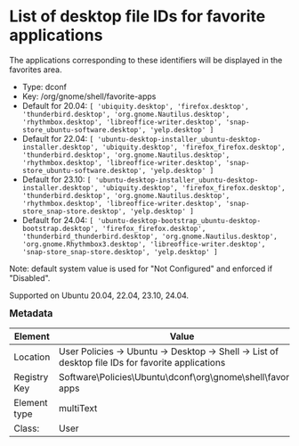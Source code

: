 # List of desktop file IDs for favorite applications

The applications corresponding to these identifiers will be displayed in the favorites area.

- Type: dconf
- Key: /org/gnome/shell/favorite-apps
- Default for 20.04: `[ 'ubiquity.desktop', 'firefox.desktop', 'thunderbird.desktop', 'org.gnome.Nautilus.desktop', 'rhythmbox.desktop', 'libreoffice-writer.desktop', 'snap-store_ubuntu-software.desktop', 'yelp.desktop' ]`
- Default for 22.04: `[ 'ubuntu-desktop-installer_ubuntu-desktop-installer.desktop', 'ubiquity.desktop', 'firefox_firefox.desktop', 'thunderbird.desktop', 'org.gnome.Nautilus.desktop', 'rhythmbox.desktop', 'libreoffice-writer.desktop', 'snap-store_ubuntu-software.desktop', 'yelp.desktop' ]`
- Default for 23.10: `[ 'ubuntu-desktop-installer_ubuntu-desktop-installer.desktop', 'ubiquity.desktop', 'firefox_firefox.desktop', 'thunderbird.desktop', 'org.gnome.Nautilus.desktop', 'rhythmbox.desktop', 'libreoffice-writer.desktop', 'snap-store_snap-store.desktop', 'yelp.desktop' ]`
- Default for 24.04: `[ 'ubuntu-desktop-bootstrap_ubuntu-desktop-bootstrap.desktop', 'firefox_firefox.desktop', 'thunderbird_thunderbird.desktop', 'org.gnome.Nautilus.desktop', 'org.gnome.Rhythmbox3.desktop', 'libreoffice-writer.desktop', 'snap-store_snap-store.desktop', 'yelp.desktop' ]`

Note: default system value is used for "Not Configured" and enforced if "Disabled".

Supported on Ubuntu 20.04, 22.04, 23.10, 24.04.



<span style="font-size: larger;">**Metadata**</span>

| Element      | Value            |
| ---          | ---              |
| Location     | User Policies -> Ubuntu -> Desktop -> Shell -> List of desktop file IDs for favorite applications    |
| Registry Key | Software\Policies\Ubuntu\dconf\org\gnome\shell\favorite-apps         |
| Element type | multiText |
| Class:       | User       |
